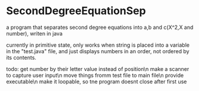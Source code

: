 # SecondDegreeEquationSep
a program that separates second degree equations into a,b and c(X^2,X and number), writen in java


currently in primitive state, only works when string is placed into a variable in the "test.java" file, and just displays numbers in an order, not ordered by its contents.

todo: get number by their letter value instead of position\n
      make a scanner to capture user input\n
      move things fromm test file to main file\n
      provide executable\n
      make it loopable, so tne program doesnt close after first use
